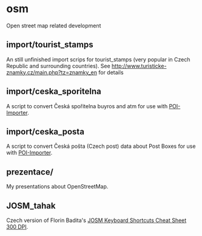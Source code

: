 osm
===

Open street map related development


import/tourist_stamps
---------------------

An still unfinished import scrips for tourist_stamps (very popular in Czech Republic and surrounding countries).
See http://www.turisticke-znamky.cz/main.php?tz=znamky_en for details

import/ceska_sporitelna
-----------------------

A script to convert Česká spořitelna buyros and atm for use with [POI-Importer](https://github.com/POI-Importer/POI-Importer.github.io).

import/ceska_posta
-----------------------

A script to convert Česká pošta (Czech post) data about Post Boxes for use with [POI-Importer](https://github.com/POI-Importer/POI-Importer.github.io).


prezentace/
----------

My presentations about OpenStreetMap.

JOSM_tahak
----------
Czech version of Florin Badita's [JOSM Keyboard Shortcuts Cheat Sheet 300 DPI](http://www.openstreetmap.org/user/baditaflorin/diary/37606).






